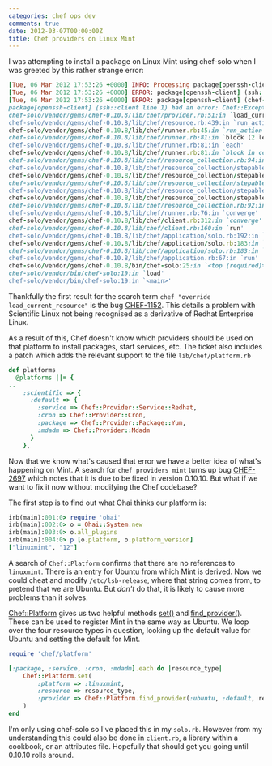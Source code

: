 ```yaml
---
categories: chef ops dev
comments: true
date: 2012-03-07T00:00:00Z
title: Chef providers on Linux Mint
---
```


I was attempting to install a package on Linux Mint using chef-solo when I was greeted by this rather strange error:

``` ruby
[Tue, 06 Mar 2012 17:53:26 +0000] INFO: Processing package[openssh-client] action install (ssh::client line 1)
[Tue, 06 Mar 2012 17:53:26 +0000] ERROR: package[openssh-client] (ssh::client line 1) has had an error
[Tue, 06 Mar 2012 17:53:26 +0000] ERROR: package[openssh-client] (chef-solo/cookbooks/ssh/recipes/client.rb:1:in `from_file') had an error:
package[openssh-client] (ssh::client line 1) had an error: Chef::Exceptions::Override: You must override load_current_resource in #<Chef::Provider::Package:0x00000003039a00>
chef-solo/vendor/gems/chef-0.10.8/lib/chef/provider.rb:51:in `load_current_resource'
chef-solo/vendor/gems/chef-0.10.8/lib/chef/resource.rb:439:in `run_action'
chef-solo/vendor/gems/chef-0.10.8/lib/chef/runner.rb:45:in `run_action'
chef-solo/vendor/gems/chef-0.10.8/lib/chef/runner.rb:81:in `block (2 levels) in converge'
chef-solo/vendor/gems/chef-0.10.8/lib/chef/runner.rb:81:in `each'
chef-solo/vendor/gems/chef-0.10.8/lib/chef/runner.rb:81:in `block in converge'
chef-solo/vendor/gems/chef-0.10.8/lib/chef/resource_collection.rb:94:in `block in execute_each_resource'
chef-solo/vendor/gems/chef-0.10.8/lib/chef/resource_collection/stepable_iterator.rb:116:in `call'
chef-solo/vendor/gems/chef-0.10.8/lib/chef/resource_collection/stepable_iterator.rb:116:in `call_iterator_block'
chef-solo/vendor/gems/chef-0.10.8/lib/chef/resource_collection/stepable_iterator.rb:85:in `step'
chef-solo/vendor/gems/chef-0.10.8/lib/chef/resource_collection/stepable_iterator.rb:104:in `iterate'
chef-solo/vendor/gems/chef-0.10.8/lib/chef/resource_collection/stepable_iterator.rb:55:in `each_with_index'
chef-solo/vendor/gems/chef-0.10.8/lib/chef/resource_collection.rb:92:in `execute_each_resource'
chef-solo/vendor/gems/chef-0.10.8/lib/chef/runner.rb:76:in `converge'
chef-solo/vendor/gems/chef-0.10.8/lib/chef/client.rb:312:in `converge'
chef-solo/vendor/gems/chef-0.10.8/lib/chef/client.rb:160:in `run'
chef-solo/vendor/gems/chef-0.10.8/lib/chef/application/solo.rb:192:in `block in run_application'
chef-solo/vendor/gems/chef-0.10.8/lib/chef/application/solo.rb:183:in `loop'
chef-solo/vendor/gems/chef-0.10.8/lib/chef/application/solo.rb:183:in `run_application'
chef-solo/vendor/gems/chef-0.10.8/lib/chef/application.rb:67:in `run'
chef-solo/vendor/gems/chef-0.10.8/bin/chef-solo:25:in `<top (required)>'
chef-solo/vendor/bin/chef-solo:19:in `load'
chef-solo/vendor/bin/chef-solo:19:in `<main>'
```

Thankfully the first result for the search term `chef "override load_current_resource"` is the bug [CHEF-1152](http://tickets.opscode.com/browse/CHEF-1152). This details a problem with Scientific Linux not being recognised as a derivative of Redhat Enterprise Linux.

As a result of this, Chef doesn't know which providers should be used on that platform to install packages, start services, etc. The ticket also includes a patch which adds the relevant support to the file `lib/chef/platform.rb`

``` ruby
def platforms
  @platforms ||= {
..
    :scientific => {
      :default => {
        :service => Chef::Provider::Service::Redhat,
        :cron => Chef::Provider::Cron,
        :package => Chef::Provider::Package::Yum,
        :mdadm => Chef::Provider::Mdadm
      }
    },
```

Now that we know what's caused that error we have a better idea of what's happening on Mint. A search for `chef providers mint` turns up bug [CHEF-2697](http://tickets.opscode.com/browse/CHEF-2697) which notes that it is due to be fixed in version 0.10.10. But what if we want to fix it now without modifying the Chef codebase?

The first step is to find out what Ohai thinks our platform is:

``` ruby
irb(main):001:0> require 'ohai'
irb(main):002:0> o = Ohai::System.new
irb(main):003:0> o.all_plugins
irb(main):004:0> p [o.platform, o.platform_version]
["linuxmint", "12"]
```

A search of `Chef::Platform` confirms that there are no references to `linuxmint`. There is an entry for Ubuntu from which Mint is derived. Now we could cheat and modify `/etc/lsb-release`, where that string comes from, to pretend that we are Ubuntu. But *don't* do that, it is likely to cause more problems than it solves.

[Chef::Platform](http://rubydoc.info/gems/chef/0.10.8/Chef/Platform) gives us two helpful methods [set()](http://rubydoc.info/gems/chef/0.10.8/Chef/Platform#set-class_method) and [find_provider()](http://rubydoc.info/gems/chef/0.10.8/Chef/Platform#find_provider-class_method). These can be used to register Mint in the same way as Ubuntu. We loop over the four resource types in question, looking up the default value for Ubuntu and setting the default for Mint.

``` ruby solo.rb
require 'chef/platform'

[:package, :service, :cron, :mdadm].each do |resource_type|
    Chef::Platform.set(
        :platform => :linuxmint,
        :resource => resource_type,
        :provider => Chef::Platform.find_provider(:ubuntu, :default, resource_type)
    )
end
```

I'm only using chef-solo so I've placed this in my `solo.rb`. However from my understanding this could also be done in `client.rb`, a library within a cookbook, or an attributes file. Hopefully that should get you going until 0.10.10 rolls around.
